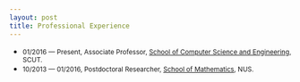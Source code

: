```yaml
---
layout: post
title: Professional Experience
---
```


<ul>
<li><span style="font-size: 100%;"><small>01/2016 &#8212; Present,  Associate Professor, <a href="http://www2.scut.edu.cn/cs/">School of Computer Science and Engineering</a>, SCUT.</small></span></li>
<li><span style="font-size: 100%;"><small>10/2013 &#8212; 01/2016, Postdoctoral Researcher, <a href="http://ww1.math.nus.edu.sg/">School of Mathematics</a>, NUS.</small></span></li>
</ul>